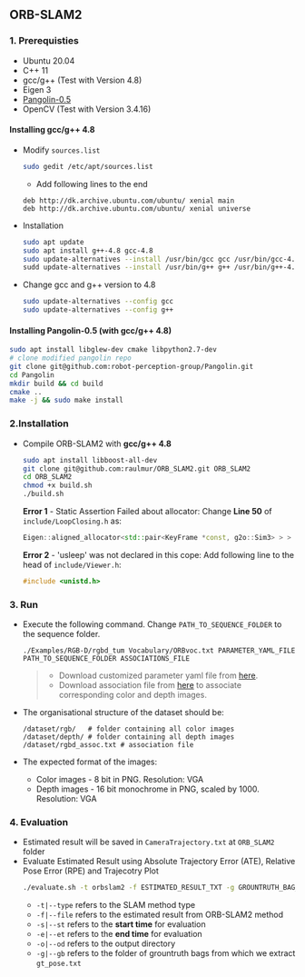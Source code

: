 ## ORB-SLAM2

### 1. Prerequisties

- Ubuntu 20.04
- C++ 11
- gcc/g++ (Test with Version 4.8)
- Eigen 3
- [Pangolin-0.5](https://github.com/robot-perception-group/Pangolin)
- OpenCV (Test with Version 3.4.16)

#### Installing gcc/g++ 4.8

- Modify `sources.list`

  ```bash
  sudo gedit /etc/apt/sources.list
  ```

    - Add following lines to the end

  ```
  deb http://dk.archive.ubuntu.com/ubuntu/ xenial main
  deb http://dk.archive.ubuntu.com/ubuntu/ xenial universe
  ```

- Installation

  ```bash
  sudo apt update
  sudo apt install g++-4.8 gcc-4.8
  sudo update-alternatives --install /usr/bin/gcc gcc /usr/bin/gcc-4.8 10
  sudd update-alternatives --install /usr/bin/g++ g++ /usr/bin/g++-4.8 10
  ```

- Change gcc and g++ version to 4.8
  ```bash
  sudo update-alternatives --config gcc
  sudo update-alternatives --config g++
  ```

#### Installing Pangolin-0.5 (with **gcc/g++ 4.8**)

```bash
sudo apt install libglew-dev cmake libpython2.7-dev
# clone modified pangolin repo
git clone git@github.com:robot-perception-group/Pangolin.git
cd Pangolin
mkdir build && cd build
cmake ..
make -j && sudo make install
```

### 2.Installation

- Compile ORB-SLAM2 with **gcc/g++ 4.8**

  ```bash
  sudo apt install libboost-all-dev
  git clone git@github.com:raulmur/ORB_SLAM2.git ORB_SLAM2
  cd ORB_SLAM2
  chmod +x build.sh
  ./build.sh
  ```

  **Error 1** - Static Assertion Failed about allocator: Change **Line 50** of `include/LoopClosing.h` as:

  ```cpp
  Eigen::aligned_allocator<std::pair<KeyFrame *const, g2o::Sim3> > > KeyFrameAndPose;
  ```

  **Error 2** - 'usleep' was not declared in this cope: Add following line to the head of `include/Viewer.h`:

  ```cpp
  #include <unistd.h>
  ```

### 3. Run

- Execute the following command. Change `PATH_TO_SEQUENCE_FOLDER` to the sequence folder.

  ```
  ./Examples/RGB-D/rgbd_tum Vocabulary/ORBvoc.txt PARAMETER_YAML_FILE PATH_TO_SEQUENCE_FOLDER ASSOCIATIONS_FILE
  ```

  > - Download customized parameter yaml file from [here](https://github.com/Kyle-Xu001/Synthetic-Robotic-Data-Generation/blob/main/launch/config/DynaSLAM-mpi.yaml).
  > - Download association file from [here](https://github.com/Kyle-Xu001/Synthetic-Robotic-Data-Generation/blob/main/config/rgbd_assoc.txt) to associate corresponding color and depth images.

- The organisational structure of the dataset should be:
  ```
  /dataset/rgb/   # folder containing all color images
  /dataset/depth/ # folder containing all depth images
  /dataset/rgbd_assoc.txt # association file
  ```
- The expected format of the images:
    - Color images - 8 bit in PNG. Resolution: VGA
    - Depth images - 16 bit monochrome in PNG, scaled by 1000. Resolution: VGA

### 4. Evaluation

- Estimated result will be saved in `CameraTrajectory.txt` at `ORB_SLAM2` folder
- Evaluate Estimated Result using Absolute Trajectory Error (ATE), Relative Pose Error (RPE) and Trajecotry Plot
  ```bash
  ./evaluate.sh -t orbslam2 -f ESTIMATED_RESULT_TXT -g GROUNTRUTH_BAG_FOLDER (-o OUTPUTDIR) (-s 0.0) (-e 60.0)
  ```
    - `-t|--type` refers to the SLAM method type
    - `-f|--file` refers to the estimated result from ORB-SLAM2 method
    - `-s|--st` refers to the **start time** for evaluation
    - `-e|--et` refers to the **end time** for evaluation
    - `-o|--od` refers to the output directory
    - `-g|--gb` refers to the folder of grountruth bags from which we extract `gt_pose.txt`